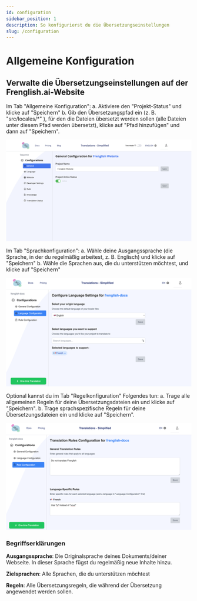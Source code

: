 ```yaml
---
id: configuration
sidebar_position: 1
description: So konfigurierst du die Übersetzungseinstellungen
slug: /configuration
---
```


# Allgemeine Konfiguration

## Verwalte die Übersetzungseinstellungen auf der Frenglish.ai-Website
Im Tab "Allgemeine Konfiguration":
a. Aktiviere den "Projekt-Status" und klicke auf "Speichern"
b. Gib den Übersetzungspfad ein (z. B. "src/locales/\*" ), für den die Dateien übersetzt werden sollen (alle Dateien unter diesem Pfad werden übersetzt), klicke auf "Pfad hinzufügen" und dann auf "Speichern".

![Allgemeine Konfiguration](../../../../../assets/general-configuration.png)

Im Tab "Sprachkonfiguration":
a. Wähle deine Ausgangssprache (die Sprache, in der du regelmäßig arbeitest, z. B. Englisch) und klicke auf "Speichern"
b. Wähle die Sprachen aus, die du unterstützen möchtest, und klicke auf "Speichern"

![Sprachkonfiguration](../../../../../assets/language-configuration.png)

Optional kannst du im Tab "Regelkonfiguration" Folgendes tun:
a. Trage alle allgemeinen Regeln für deine Übersetzungsdateien ein und klicke auf "Speichern".
b. Trage sprachspezifische Regeln für deine Übersetzungsdateien ein und klicke auf "Speichern".

![Regelkonfiguration](../../../../../assets/rule-configuration.png)

### Begriffserklärungen
**Ausgangssprache**: Die Originalsprache deines Dokuments/deiner Webseite. In dieser Sprache fügst du regelmäßig neue Inhalte hinzu.

**Zielsprachen**: Alle Sprachen, die du unterstützen möchtest

**Regeln**: Alle Übersetzungsregeln, die während der Übersetzung angewendet werden sollen.